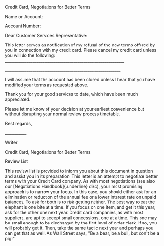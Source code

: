 Credit Card, Negotiations for Better Terms

Name on Account:

Account Number:

Dear Customer Services Representative:

This letter serves as notification of my refusal of the new terms
offered by you in connection with my credit card. Please cancel my
credit card unless you will do the following:
\_\_\_\_\_\_\_\_\_\_\_\_\_\_\_\_\_\_\_\_\_\_\_\_\_\_\_\_\_\_\_\_\_\_\_\_\_\_\_\_\_\_\_\_\_\_\_\_\_\_\_\_\_\_\_\_\_\_\_\_\_

\_\_\_\_\_\_\_\_\_\_\_\_\_\_\_\_\_\_\_\_\_\_\_\_\_\_\_\_\_\_\_\_\_\_\_\_\_\_\_\_\_\_\_\_\_\_\_\_\_\_\_\_\_\_\_\_\_\_\_.

I will assume that the account has been closed unless I hear that you
have modified your terms as requested above.

Thank you for your good services to date, which have been much
appreciated.

Please let me know of your decision at your earliest convenience but
without disrupting your normal review process timetable.

Best regards,

\_\_\_\_\_\_\_\_\_\_\_

Writer

Credit Card, Negotiations for Better Terms

Review List

This review list is provided to inform you about this document in
question and assist you in its preparation. This letter is an attempt to
negotiate better terms with your Credit Card company. As with most
negotiations (see also our [Negotiations Handbook]{.underline} disc),
your most promising approach is to narrow your focus. In this case, you
should either ask for an elimination or reduction of the annual fee or a
lower interest rate on unpaid balances. To ask for both is to risk
getting neither. The best way to eat the elephant is one bite at a time.
If you focus on one item, and get it this year, ask for the other one
next year. Credit card companies, as with most suppliers, are apt to
accept small concessions, one at a time. This one may be small enough to
be discharged by the first level of order clerk. If so, you will
probably get it. Then, take the same tactic next year and perhaps you
can get that as well. As Wall Street says, "Be a bear, be a bull, but
don't be a pig!"
